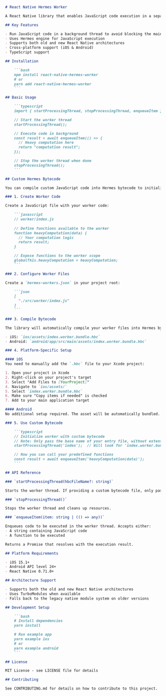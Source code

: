 

````markdown
# React Native Hermes Worker

A React Native library that enables JavaScript code execution in a separate thread using the Hermes engine.

## Key Features

- Run JavaScript code in a background thread to avoid blocking the main UI thread
- Uses Hermes engine for JavaScript execution
- Supports both old and new React Native architectures
- Cross-platform support (iOS & Android)
- TypeScript support

## Installation

    ```bash
    npm install react-native-hermes-worker
    # or
    yarn add react-native-hermes-worker
    ```

## Basic Usage

    ```typescript
    import { startProcessingThread, stopProcessingThread, enqueueItem } from 'react-native-hermes-worker';

    // Start the worker thread
    startProcessingThread();

    // Execute code in background
    const result = await enqueueItem(() => {
      // Heavy computation here
      return "computation result";
    });

    // Stop the worker thread when done
    stopProcessingThread();
    ```

## Custom Hermes Bytecode

You can compile custom JavaScript code into Hermes bytecode to initialize the worker thread with predefined functions.

### 1. Create Worker Code

Create a JavaScript file with your worker code:

    ```javascript
    // worker/index.js
    
    // Define functions available to the worker
    function heavyComputation(data) {
      // Your computation logic
      return result;
    }

    // Expose functions to the worker scope
    globalThis.heavyComputation = heavyComputation;
    ```

### 2. Configure Worker Files

Create a `hermes-workers.json` in your project root:

    ```json
    [
      "./src/worker/index.js"
    ]
    ```

### 3. Compile Bytecode

The library will automatically compile your worker files into Hermes bytecode during the build process. The compiled files will be placed in:

- iOS: `ios/assets/index.worker.bundle.hbc`
- Android: `android/app/src/main/assets/index.worker.bundle.hbc`

### 4. Platform-Specific Setup

#### iOS
You need to manually add the `.hbc` file to your Xcode project:

1. Open your project in Xcode
2. Right-click on your project's target
3. Select "Add Files to [YourProject]"
4. Navigate to `ios/assets/`
5. Select `index.worker.bundle.hbc`
6. Make sure "Copy items if needed" is checked
7. Add to your main application target

#### Android
No additional setup required. The asset will be automatically bundled.

### 5. Use Custom Bytecode

    ```typescript
    // Initialize worker with custom bytecode
    // Note: Only pass the base name of your entry file, without extensions
    startProcessingThread('index');  // Will look for 'index.worker.bundle.hbc'

    // Now you can call your predefined functions
    const result = await enqueueItem('heavyComputation(data)');
    ```

## API Reference

### `startProcessingThread(hbcFileName?: string)`

Starts the worker thread. If providing a custom bytecode file, only pass the base name of your entry file (e.g., 'index' for 'index.worker.bundle.hbc'). The library will automatically append the required extensions.

### `stopProcessingThread()`

Stops the worker thread and cleans up resources.

### `enqueueItem(item: string | (() => any))`

Enqueues code to be executed in the worker thread. Accepts either:
- A string containing JavaScript code
- A function to be executed

Returns a Promise that resolves with the execution result.

## Platform Requirements

- iOS 15.1+
- Android API level 24+
- React Native 0.71.0+

## Architecture Support

- Supports both the old and new React Native architectures
- Uses TurboModules when available
- Falls back to the legacy native module system on older versions

## Development Setup

    ```bash
    # Install dependencies
    yarn install

    # Run example app
    yarn example ios
    # or
    yarn example android
    ```

## License

MIT License - see LICENSE file for details

## Contributing

See CONTRIBUTING.md for details on how to contribute to this project.
````
